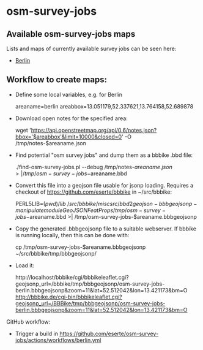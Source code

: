 # osm-survey-jobs

## Available osm-survey-jobs maps

Lists and maps of currently available survey jobs can be seen here:

* [Berlin](http://bbbike.de/cgi-bin/bbbikeleaflet.cgi?geojsonp_url=https%3A//eserte.github.io/osm-survey-jobs/osm-survey-jobs-berlin.bbbgeojsonp&zoom=11&lat=52.512042&lon=13.421173&bm=O&fl=1)

## Workflow to create maps:

* Define some local variables, e.g. for Berlin

    areaname=berlin
    areabbox=13.051179,52.337621,13.764158,52.689878

* Download open notes for the specified area:

    wget 'https://api.openstreetmap.org/api/0.6/notes.json?bbox='$areabbox'&limit=10000&closed=0' -O /tmp/notes-$areaname.json

* Find potential "osm survey jobs" and dump them as a bbbike .bbd file:

    ./find-osm-survey-jobs.pl --debug /tmp/notes-$areaname.json >| /tmp/osm-survey-jobs-$areaname.bbd

* Convert this file into a geojson file usable for jsonp loading. Requires a checkout of https://github.com/eserte/bbbike in ~/src/bbbike:

    PERL5LIB=$(pwd)/lib ~/src/bbbike/miscsrc/bbd2geojson -bbbgeojsonp -manipulatemodule GeoJSONFeatProps /tmp/osm-survey-jobs-$areaname.bbd >| /tmp/osm-survey-jobs-$areaname.bbbgeojsonp

* Copy the generated .bbbgeojsonp file to a suitable webserver. If bbbike is running locally, then this can be done with:

    cp /tmp/osm-survey-jobs-$areaname.bbbgeojsonp ~/src/bbbike/tmp/bbbgeojsonp/

* Load it:

    http://localhost/bbbike/cgi/bbbikeleaflet.cgi?geojsonp_url=/bbbike/tmp/bbbgeojsonp/osm-survey-jobs-berlin.bbbgeojsonp&zoom=11&lat=52.512042&lon=13.421173&bm=O
    http://bbbike.de/cgi-bin/bbbikeleaflet.cgi?geojsonp_url=/BBBike/tmp/bbbgeojsonp/osm-survey-jobs-berlin.bbbgeojsonp&zoom=11&lat=52.512042&lon=13.421173&bm=O

GitHub workflow:

* Trigger a build in https://github.com/eserte/osm-survey-jobs/actions/workflows/berlin.yml
